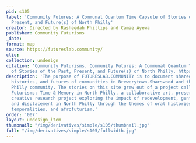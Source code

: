 ```yaml
---
pid: s105
label: 'Community Futures: A Communal Quantum Time Capsule of Stories of the Past,
  Present, and Future(s) of North Philly'
creator: Directed by Rasheedah Phillips and Camae Ayewa
publisher: Community Futurisms
_date:
format: map
source: https://futureslab.community/
clio:
collection: undesign
citation: 'Community Futurisms. Community Futures: A Communal Quantum Time Capsule
  of Stories of the Past, Present, and Future(s) of North Philly. https://futureslab.community/.'
description: 'The purpose of FUTURESLAB.COMMUNITY is to document shared memories,
  histories, and futures of communities in Brewerytown-Sharswood and the larger North
  Philly community. The stories on this site grew out of a project called Community
  Futurisms: Time & Memory in North Philly, a collaborative art, preservation, and
  creative research project exploring the impact of redevelopment, gentrification,
  and displacement in North Philly through the themes of oral histories/futures, memories,
  temporalities, and afrofuturism.'
order: '007'
layout: undesign_item
thumbnail: "/img/derivatives/simple/s105/thumbnail.jpg"
full: "/img/derivatives/simple/s105/fullwidth.jpg"
---
```

